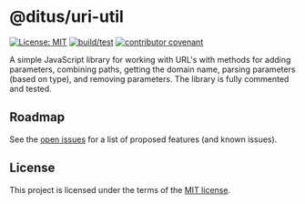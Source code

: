 # @ditus/uri-util

[![License: MIT](https://img.shields.io:/github/license/ditus-software/uri-util)](LICENSE)
[![build/test](https://github.com/ditus-software/uri-util/actions/workflows/node.js.yml/badge.svg?branch=master)](https://github.com/ditus-software/uri-util/actions/workflows/node.js.yml)
[![contributor covenant](https://img.shields.io/badge/Contributor%20Covenant-v2.0%20adopted-ff69b4.svg)](CODE-OF-CONDUCT.md)

A simple JavaScript library for working with URL's with methods for adding
parameters, combining paths, getting the domain name, parsing parameters (based
on type), and removing parameters. The library is fully commented and tested.

## Roadmap

See the [open issues](https://github.com/ditus-software/uri-util/issues) for a
list of proposed features (and known issues).

## License

This project is licensed under the terms of the [MIT license](LICENSE).
